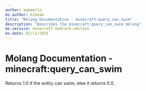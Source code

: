 ```yaml
---
author: mammerla
ms.author: mikeam
title: "Molang Documentation - minecraft:query_can_swim"
description: "Describes the minecraft:query_can_swim molang"
ms.service: minecraft-bedrock-edition
ms.date: 02/11/2025 
---
```


# Molang Documentation - minecraft:query_can_swim

Returns 1.0 if the entity can swim, else it returns 0.0.
